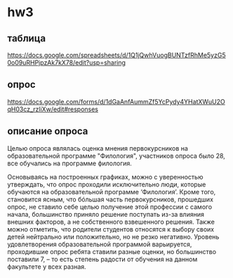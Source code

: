 # hw3

## таблица
https://docs.google.com/spreadsheets/d/1Q1jQwhVuogBUNTzfRhMe5yzG50o09uRHPjpzAk7kX78/edit?usp=sharing

## опрос
https://docs.google.com/forms/d/1dGaAnfAummZf5YcPydy4YHatXWuU2OqH03cz_rzliXw/edit#responses

## описание опроса
Целью опроса являлась оценка мнения первокурсников на образовательной программе "Филология", участников опроса было 28, все обучались на программе филология.

Основываясь на построенных графиках, можно с уверенностью утверждать, что опрос проходили исключительно люди, которые обучаются на образовательной программе ‘Филология’. Кроме того, становится ясным, что бóльшая часть первокурсников, прошедших опрос, не ставило себе целью получение этой профессии с самого начала, большинство приняло решение поступать из-за влияния внешних факторов, а не собственного взвешенного решения. Также можно отметить, что родители студентов относятся к выбору своих детей нейтрально или положительно, но не резко негативно. Уровень удовлетворения образовательной программой варьируется, проходившие опрос ребята ставили разные оценки, но большинство поставили 7, – то есть степень радости от обучения на данном факультете у всех разная.
